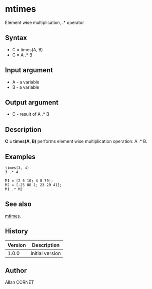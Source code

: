

# mtimes

Element wise multiplication, .* operator

## Syntax

- C = times(A, B)
- C = A .* B

## Input argument

 - A - a variable
 - B - a variable

## Output argument

 - C - result of A .* B

## Description


  <p><b>C = times(A, B)</b> performs element wise multiplication operation: A .* B.</p>


## Examples

```Nelson
times(3, 4)
3 .* 4
```
```Nelson
M1 = [2 6 10; 4 8 70];
M2 = [-25 88 1; 23 29 41];
M1 .* M2
```

## See also

[mtimes](mtimes.md).
## History

|Version|Description|
|------|------|
|1.0.0|initial version|


## Author

Allan CORNET



